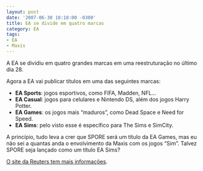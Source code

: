 ```yaml
---
layout: post
date: '2007-06-30 18:18:00 -0300'
title: EA se divide em quatro marcas
category: EA
tags:
- EA
- Maxis
---
```

A EA se dividiu em quatro grandes marcas em uma reestruturação no último dia 28.

Agora a EA vai publicar títulos em uma das seguintes marcas:

- **EA Sports**: jogos esportivos, como FIFA, Madden, NFL…
- **EA Casual**: jogos para celulares e Nintendo DS, além dos jogos Harry Potter.
- **EA Games**: os jogos mais “maduros”, como Dead Space e Need for Speed.
- **EA Sims**: pelo visto esse é específico para The Sims e SimCity.

A princípio, tudo leva a crer que SPORE será um título da EA Games, mas eu não sei a quantas anda o envolvimento da Maxis com os jogos “Sim”. Talvez SPORE seja lançado como um título EA Sims?

[O site da Reuters tem mais informações](http://www.reuters.com/article/consumerproducts-SP/idUSN1840696120070618).